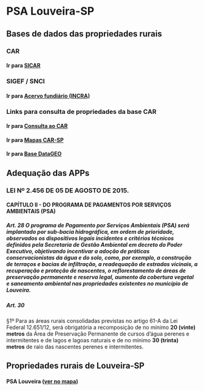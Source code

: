 # PSA Louveira-SP

## Bases de dados das propriedades rurais

### CAR
#### Ir para [SICAR](https://www.car.gov.br/publico/imoveis/index)

### SIGEF / SNCI
#### Ir para [Acervo fundiário (INCRA)](https://acervofundiario.incra.gov.br/acervo/login.php)

### Links para consulta de propriedades da base CAR
#### Ir para [Consulta ao CAR](https://car.agricultura.sp.gov.br/#/consultar)
#### Ir para [Mapas CAR-SP](https://geo.cati.sp.gov.br/portal/apps/webappviewer/index.html?id=8ef6034184a247da9065bc23aec7cebf)
#### Ir para [Base DataGEO](https://datageo.ambiente.sp.gov.br/app/?ctx=CAR#)

## Adequação das APPs

### LEI Nº 2.456 DE 05 DE AGOSTO DE 2015.

#### CAPÍTULO II - DO PROGRAMA DE PAGAMENTOS POR SERVIÇOS AMBIENTAIS (PSA)

##### Art. 28 O programa de Pagamento por Serviços Ambientais (PSA) será implantado por sub-bacia hidrográfica, em ordem de prioridade, observados os dispositivos legais incidentes e critérios técnicos definidos pela Secretaria de Gestão Ambiental em decreto do Poder Executivo, objetivando incentivar a adoção de práticas conservacionistas da água e do solo, como, por exemplo, a construção de terraços e bacias de infiltração, a readequação de estradas vicinais, a recuperação e proteção de nascentes, o reflorestamento de áreas de preservação permanente e reserva legal, aumento da cobertura vegetal e saneamento ambiental nas propriedades existentes no município de Louveira.

##### Art. 30
§1º Para as áreas rurais consolidadas previstas no artigo 61-A da Lei Federal 12.651/12, será obrigatória a recomposição de no mínimo **20 (vinte) metros** da Área de Preservação Permanente de cursos d’água perenes e intermitentes e de lagos e lagoas naturais e de no mínimo **30 (trinta) metros** de raio das nascentes perenes e intermitentes.


## Propriedades rurais de Louveira-SP

#### PSA Louveira ([ver no mapa](PSA_Louveira.html))
